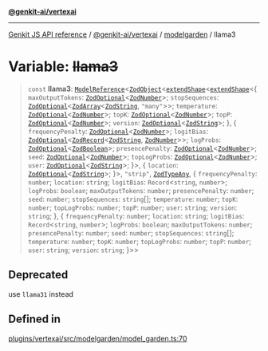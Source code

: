 [**@genkit-ai/vertexai**](../../README.md)

***

[Genkit JS API reference](../../../../README.md) / [@genkit-ai/vertexai](../../README.md) / [modelgarden](../README.md) / llama3

# Variable: ~~llama3~~

> `const` **llama3**: [`ModelReference`](../../../../genkit/interfaces/ModelReference.md)\<[`ZodObject`](../../../../genkit/namespaces/z/classes/ZodObject.md)\<[`extendShape`](../../../../genkit/namespaces/z/namespaces/objectUtil/type-aliases/extendShape.md)\<[`extendShape`](../../../../genkit/namespaces/z/namespaces/objectUtil/type-aliases/extendShape.md)\<\{ `maxOutputTokens`: [`ZodOptional`](../../../../genkit/namespaces/z/classes/ZodOptional.md)\<[`ZodNumber`](../../../../genkit/namespaces/z/classes/ZodNumber.md)\>; `stopSequences`: [`ZodOptional`](../../../../genkit/namespaces/z/classes/ZodOptional.md)\<[`ZodArray`](../../../../genkit/namespaces/z/classes/ZodArray.md)\<[`ZodString`](../../../../genkit/namespaces/z/classes/ZodString.md), `"many"`\>\>; `temperature`: [`ZodOptional`](../../../../genkit/namespaces/z/classes/ZodOptional.md)\<[`ZodNumber`](../../../../genkit/namespaces/z/classes/ZodNumber.md)\>; `topK`: [`ZodOptional`](../../../../genkit/namespaces/z/classes/ZodOptional.md)\<[`ZodNumber`](../../../../genkit/namespaces/z/classes/ZodNumber.md)\>; `topP`: [`ZodOptional`](../../../../genkit/namespaces/z/classes/ZodOptional.md)\<[`ZodNumber`](../../../../genkit/namespaces/z/classes/ZodNumber.md)\>; `version`: [`ZodOptional`](../../../../genkit/namespaces/z/classes/ZodOptional.md)\<[`ZodString`](../../../../genkit/namespaces/z/classes/ZodString.md)\>; \}, \{ `frequencyPenalty`: [`ZodOptional`](../../../../genkit/namespaces/z/classes/ZodOptional.md)\<[`ZodNumber`](../../../../genkit/namespaces/z/classes/ZodNumber.md)\>; `logitBias`: [`ZodOptional`](../../../../genkit/namespaces/z/classes/ZodOptional.md)\<[`ZodRecord`](../../../../genkit/namespaces/z/classes/ZodRecord.md)\<[`ZodString`](../../../../genkit/namespaces/z/classes/ZodString.md), [`ZodNumber`](../../../../genkit/namespaces/z/classes/ZodNumber.md)\>\>; `logProbs`: [`ZodOptional`](../../../../genkit/namespaces/z/classes/ZodOptional.md)\<[`ZodBoolean`](../../../../genkit/namespaces/z/classes/ZodBoolean.md)\>; `presencePenalty`: [`ZodOptional`](../../../../genkit/namespaces/z/classes/ZodOptional.md)\<[`ZodNumber`](../../../../genkit/namespaces/z/classes/ZodNumber.md)\>; `seed`: [`ZodOptional`](../../../../genkit/namespaces/z/classes/ZodOptional.md)\<[`ZodNumber`](../../../../genkit/namespaces/z/classes/ZodNumber.md)\>; `topLogProbs`: [`ZodOptional`](../../../../genkit/namespaces/z/classes/ZodOptional.md)\<[`ZodNumber`](../../../../genkit/namespaces/z/classes/ZodNumber.md)\>; `user`: [`ZodOptional`](../../../../genkit/namespaces/z/classes/ZodOptional.md)\<[`ZodString`](../../../../genkit/namespaces/z/classes/ZodString.md)\>; \}\>, \{ `location`: [`ZodOptional`](../../../../genkit/namespaces/z/classes/ZodOptional.md)\<[`ZodString`](../../../../genkit/namespaces/z/classes/ZodString.md)\>; \}\>, `"strip"`, [`ZodTypeAny`](../../../../genkit/namespaces/z/type-aliases/ZodTypeAny.md), \{ `frequencyPenalty`: `number`; `location`: `string`; `logitBias`: `Record`\<`string`, `number`\>; `logProbs`: `boolean`; `maxOutputTokens`: `number`; `presencePenalty`: `number`; `seed`: `number`; `stopSequences`: `string`[]; `temperature`: `number`; `topK`: `number`; `topLogProbs`: `number`; `topP`: `number`; `user`: `string`; `version`: `string`; \}, \{ `frequencyPenalty`: `number`; `location`: `string`; `logitBias`: `Record`\<`string`, `number`\>; `logProbs`: `boolean`; `maxOutputTokens`: `number`; `presencePenalty`: `number`; `seed`: `number`; `stopSequences`: `string`[]; `temperature`: `number`; `topK`: `number`; `topLogProbs`: `number`; `topP`: `number`; `user`: `string`; `version`: `string`; \}\>\>

## Deprecated

use `llama31` instead

## Defined in

[plugins/vertexai/src/modelgarden/model\_garden.ts:70](https://github.com/firebase/genkit/blob/286538acadb0c266800cfa4edc099546226d5af8/js/plugins/vertexai/src/modelgarden/model_garden.ts#L70)
